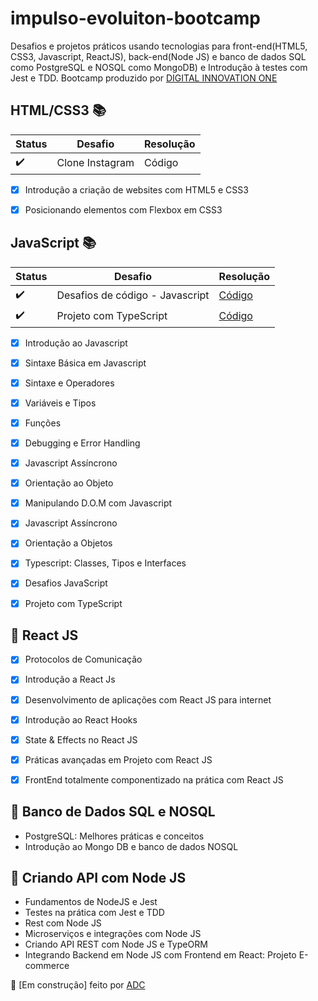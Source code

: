 # impulso-evoluiton-bootcamp

Desafios e projetos práticos usando tecnologias para front-end(HTML5, CSS3, Javascript, ReactJS), back-end(Node JS) e banco de dados SQL como PostgreSQL e NOSQL como MongoDB) e Introdução à testes com Jest e TDD.
Bootcamp produzido por [DIGITAL INNOVATION ONE](https://web.digitalinnovation.one/home)


## HTML/CSS3 :books:

| Status | Desafio | Resolução |
| --- | --- | --- |
| :heavy_check_mark: | Clone Instagram | Código |

- [x] Introdução a criação de websites com HTML5 e CSS3
- [x] Posicionando elementos com Flexbox em CSS3


## JavaScript :books:

| Status | Desafio | Resolução |
| --- | --- | --- |
| :heavy_check_mark: | Desafios de código - Javascript | [Código](https://github.com/alessandradocouto/DIObootcamp/tree/master/Javascript/Desafios) |
| :heavy_check_mark: | Projeto com TypeScript | [Código](https://github.com/alessandradocouto/DIObootcamp/tree/master/TypeScript/Desafios) |

- [x] Introdução ao Javascript
- [x] Sintaxe Básica em Javascript
- [x] Sintaxe e Operadores
- [x] Variáveis e Tipos
- [x] Funções
- [x] Debugging e Error Handling
- [x] Javascript Assíncrono
- [x] Orientação ao Objeto
- [x] Manipulando D.O.M com Javascript
- [x] Javascript Assíncrono
- [x] Orientação a Objetos
- [x] Typescript: Classes, Tipos e Interfaces
- [x] Desafios JavaScript
- [x] Projeto com TypeScript


## :name_badge: React JS

- [x] Protocolos de Comunicação
- [x] Introdução a React Js
- [x] Desenvolvimento de aplicações com React JS para internet
- [x] Introdução ao React Hooks
- [x] State & Effects no React JS
- [x] Práticas avançadas em Projeto com React JS
- [x] FrontEnd totalmente componentizado na prática com React JS


## :name_badge: Banco de Dados SQL e NOSQL

- PostgreSQL: Melhores práticas e conceitos 
- Introdução ao Mongo DB e banco de dados NOSQL


## :name_badge: Criando API com Node JS

- Fundamentos de NodeJS e Jest
- Testes na prática com Jest e TDD
- Rest com Node JS 
- Microserviços e integrações com Node JS 
- Criando API REST com Node JS e TypeORM
- Integrando Backend em Node JS com Frontend em React: Projeto E-commerce


:red_circle: [Em construção] feito por [ADC](https://www.github.com/alessandradocouto)